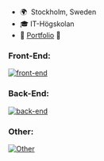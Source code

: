 * 🌍  Stockholm, Sweden
* 🎓  IT-Högskolan
* 💼  [Portfolio](https://yanru.netlify.app/) 🔗

### **Front-End:**

[![front-end](https://skillicons.dev/icons?i=html,css,sass,tailwind,materialui,js,ts,react,vue,next&perline=10)](#front-end)

### **Back-End:**

[![back-end](https://skillicons.dev/icons?i=nodejs,express,firebase,mongodb,postgresql,bash&perline=10)](#back-end)


### **Other:**

[![Other](https://skillicons.dev/icons?i=git,docker,figma,bash&perline=10)](#other)

